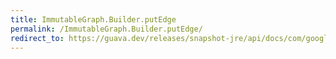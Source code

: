 ```yaml
---
title: ImmutableGraph.Builder.putEdge
permalink: /ImmutableGraph.Builder.putEdge/
redirect_to: https://guava.dev/releases/snapshot-jre/api/docs/com/google/common/graph/ImmutableGraph.Builder.html#putEdge-N-N-
---
```

